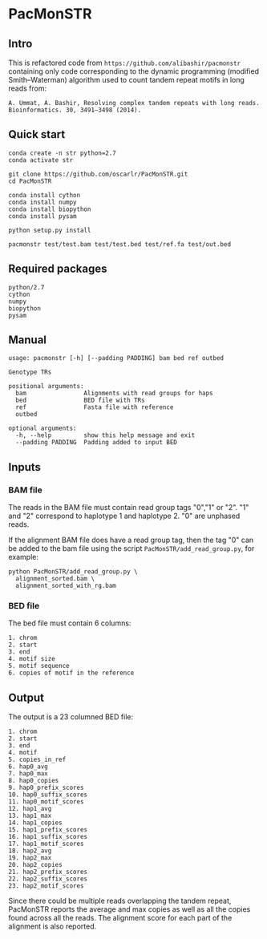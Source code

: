 # PacMonSTR
## Intro
This is refactored code from ```https://github.com/alibashir/pacmonstr``` containing only code corresponding to the dynamic programming (modified Smith–Waterman) algorithm used to count tandem repeat motifs in long reads from:
```
A. Ummat, A. Bashir, Resolving complex tandem repeats with long reads. 
Bioinformatics. 30, 3491–3498 (2014).
```

## Quick start
```
conda create -n str python=2.7
conda activate str

git clone https://github.com/oscarlr/PacMonSTR.git
cd PacMonSTR

conda install cython
conda install numpy
conda install biopython
conda install pysam

python setup.py install

pacmonstr test/test.bam test/test.bed test/ref.fa test/out.bed
```

## Required packages
```
python/2.7
cython
numpy
biopython
pysam
```

## Manual
```
usage: pacmonstr [-h] [--padding PADDING] bam bed ref outbed

Genotype TRs

positional arguments:
  bam                Alignments with read groups for haps
  bed                BED file with TRs
  ref                Fasta file with reference
  outbed

optional arguments:
  -h, --help         show this help message and exit
  --padding PADDING  Padding added to input BED
  ```
## Inputs
### BAM file
The reads in the BAM file must contain read group tags "0","1" or "2". "1" and "2" correspond to haplotype 1 and haplotype 2. "0" are unphased reads.

If the alignment BAM file does have a read group tag, then the tag "0" can be added to the bam file using the script `PacMonSTR/add_read_group.py`, for example:
```
python PacMonSTR/add_read_group.py \
  alignment_sorted.bam \
  alignment_sorted_with_rg.bam
```
### BED file
The bed file must contain 6 columns:
```
1. chrom
2. start
3. end
4. motif size
5. motif sequence
6. copies of motif in the reference
```

## Output
The output is a 23 columned BED file:
```
1. chrom
2. start
3. end
4. motif
5. copies_in_ref
6. hap0_avg
7. hap0_max
8. hap0_copies
9. hap0_prefix_scores
10. hap0_suffix_scores
11. hap0_motif_scores
12. hap1_avg
13. hap1_max
14. hap1_copies
15. hap1_prefix_scores
16. hap1_suffix_scores
17. hap1_motif_scores
18. hap2_avg
19. hap2_max
20. hap2_copies
21. hap2_prefix_scores
22. hap2_suffix_scores
23. hap2_motif_scores
```
Since there could be multiple reads overlapping the tandem repeat, PacMonSTR reports the average and max copies as well as all the copies found across all the reads. The alignment score for each part of the alignment is also reported.
